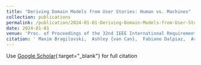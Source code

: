 ```yaml
---
title: "Deriving Domain Models from User Stories: Human vs. Machines"
collection: publications
permalink: /publication/2024-01-01-Deriving-Domain-Models-from-User-Stories-Human-vs-Machines
date: 2024-01-01
venue: 'Proc. of Proceedings of the 32nd IEEE International Requirements Engineering Conference (RE&apos;24)'
citation: ' Maxim Bragilovski,  Ashley {van Can},  Fabiano Dalpiaz,  Arnon Sturm, &quot;Deriving Domain Models from User Stories: Human vs. Machines.&quot; Proc. of Proceedings of the 32nd IEEE International Requirements Engineering Conference (RE&amp;apos;24), 2024.'
---
```

Use [Google Scholar](https://scholar.google.com/scholar?q=Deriving+Domain+Models+from+User+Stories:+Human+vs.+Machines){:target="_blank"} for full citation
